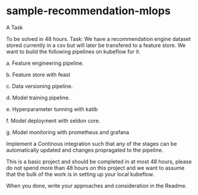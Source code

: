 # sample-recommendation-mlops


A Task

To be solved in 48 hours.
Task: We have a recommendation engine dataset stored currently in a csv but will later be transfered to a feature store. We want to build the following pipelines on kubeflow for it.

a. Feature engineering pipeline.

b. Feature store with feast

c. Data versioning pipeline.

d. Model training pipeline.

e. Hyperparameter tunning with katib 

f. Model deployment with seldon core.

g. Model monitoring with prometheus and grafana

Implement a Continous integration such that any of the stages can be automatically updated and changes propragated to the pipeline.


This is a basic project and should be completed in at most 48 hours, please do not spend more than 48 hours on this project and we want to assume that the bulk of the work is in setting up your local kubeflow.

When you done, write your approaches and consideration in the Readme.

